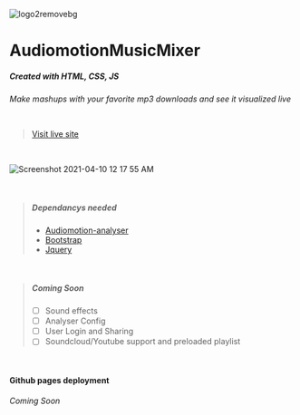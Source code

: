 ![logo2removebg](https://user-images.githubusercontent.com/79553405/114258874-c8a06b80-9997-11eb-8874-20c826589753.png)
# AudiomotionMusicMixer
##### Created with HTML, CSS, JS
*Make mashups with your favorite mp3 downloads and see it visualized live*

<br>

> [Visit live site](https://koolkreator.github.io/csb-zdfyg/)

<br>

![Screenshot 2021-04-10 12 17 55 AM](https://user-images.githubusercontent.com/79553405/114258880-d5bd5a80-9997-11eb-9067-cb653ca36d23.png)

<br>

>##### ***Dependancys needed***
>- [Audiomotion-analyser](https://audiomotion.dev/)
>- [Bootstrap](https://getbootstrap.com/)
>- [Jquery](https://api.jquery.com/)

<br>

>##### ***Coming Soon***
>- [ ] Sound effects
>- [ ] Analyser Config
>- [ ] User Login and Sharing
>- [ ] Soundcloud/Youtube support and preloaded playlist 

<br>

#### Github pages deployment
*Coming Soon*

